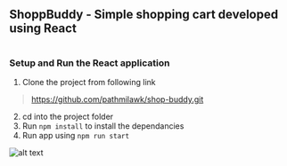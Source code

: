 ## ShoppBuddy -  Simple shopping cart developed using React
#
### Setup and Run the React application

1. Clone the project from following link

> https://github.com/pathmilawk/shop-buddy.git

2. cd into the project folder
3. Run `npm install` to install the dependancies
4. Run app using `npm run start`

![alt text](./screems/cart)
